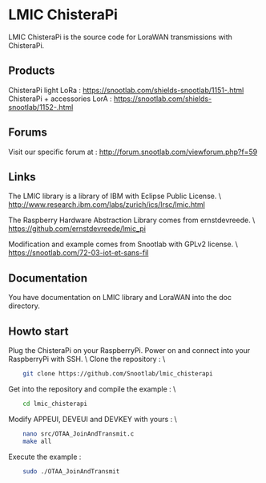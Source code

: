 LMIC ChisteraPi
=============

LMIC ChisteraPi is the source code for LoraWAN transmissions with ChisteraPi.

Products
-------
ChisteraPi light LoRa : https://snootlab.com/shields-snootlab/1151-.html
ChisteraPi + accessories LorA : https://snootlab.com/shields-snootlab/1152-.html

Forums
-------
Visit our specific forum at :
http://forum.snootlab.com/viewforum.php?f=59

Links
-------
The LMIC library is a library of IBM with Eclipse Public License. \\
http://www.research.ibm.com/labs/zurich/ics/lrsc/lmic.html

The Raspberry Hardware Abstraction Library comes from ernstdevreede. \\
https://github.com/ernstdevreede/lmic_pi

Modification and example comes from Snootlab with GPLv2 license. \\
https://snootlab.com/72-03-iot-et-sans-fil

Documentation
---------------------
You have documentation on LMIC library and LoraWAN into the doc directory.

Howto start
------------------
Plug the ChisteraPi on your RaspberryPi.
Power on and connect into your RaspberryPi with SSH. \\
Clone the repository : \\
```bash
	git clone https://github.com/Snootlab/lmic_chisterapi
```

Get into the repository and compile the example : \\
```bash
	cd lmic_chisterapi
```

Modify APPEUI, DEVEUI and DEVKEY with yours : \\
```bash
    nano src/OTAA_JoinAndTransmit.c
    make all	
```

Execute the example :
```bash
	sudo ./OTAA_JoinAndTransmit
```

